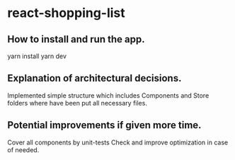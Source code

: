 <!-- @format -->

# react-shopping-list

## How to install and run the app.

yarn install
yarn dev

## Explanation of architectural decisions.

Implemented simple structure which includes Components and Store folders where have been put all necessary files.

## Potential improvements if given more time.

Cover all components by unit-tests
Check and improve optimization in case of needed.
